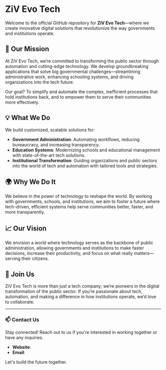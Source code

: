# ZiV Evo Tech

Welcome to the official GitHub repository for **ZiV Evo Tech**—where we create innovative digital solutions that revolutionize the way governments and institutions operate.

## 🚀 Our Mission
At ZiV Evo Tech, we’re committed to transforming the public sector through automation and cutting-edge technology. We develop groundbreaking applications that solve big governmental challenges—streamlining administrative work, enhancing schooling systems, and driving organizations into the tech future.

Our goal? To simplify and automate the complex, inefficient processes that hold institutions back, and to empower them to serve their communities more effectively.

## 💡 What We Do
We build customized, scalable solutions for:
- **Government Administration**: Automating workflows, reducing bureaucracy, and increasing transparency.
- **Education Systems**: Modernizing schools and educational management with state-of-the-art tech solutions.
- **Institutional Transformation**: Guiding organizations and public sectors into the world of tech and automation with tailored tools and strategies.

## 🌍 Why We Do It
We believe in the power of technology to reshape the world. By working with governments, schools, and institutions, we aim to foster a future where tech-driven, efficient systems help serve communities better, faster, and more transparently.

## 📈 Our Vision
We envision a world where technology serves as the backbone of public administration, allowing governments and institutions to make faster decisions, increase their productivity, and focus on what really matters—serving their citizens.

## 🏢 Join Us
ZiV Evo Tech is more than just a tech company; we’re pioneers in the digital transformation of the public sector. If you’re passionate about tech, automation, and making a difference in how institutions operate, we’d love to collaborate.

---

### 📫 Contact Us
Stay connected! Reach out to us if you're interested in working together or have any inquiries.

- **Website**: 
- **Email**: 

Let's build the future together.
